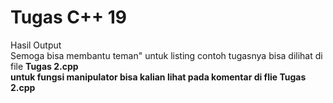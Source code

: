 # Tugas C++ 19

Hasil Output <br>
Semoga bisa membantu teman" untuk listing contoh tugasnya bisa dilihat di file <strong>Tugas 2.cpp <br>
untuk fungsi manipulator bisa kalian lihat pada komentar di flie <strong>Tugas 2.cpp
